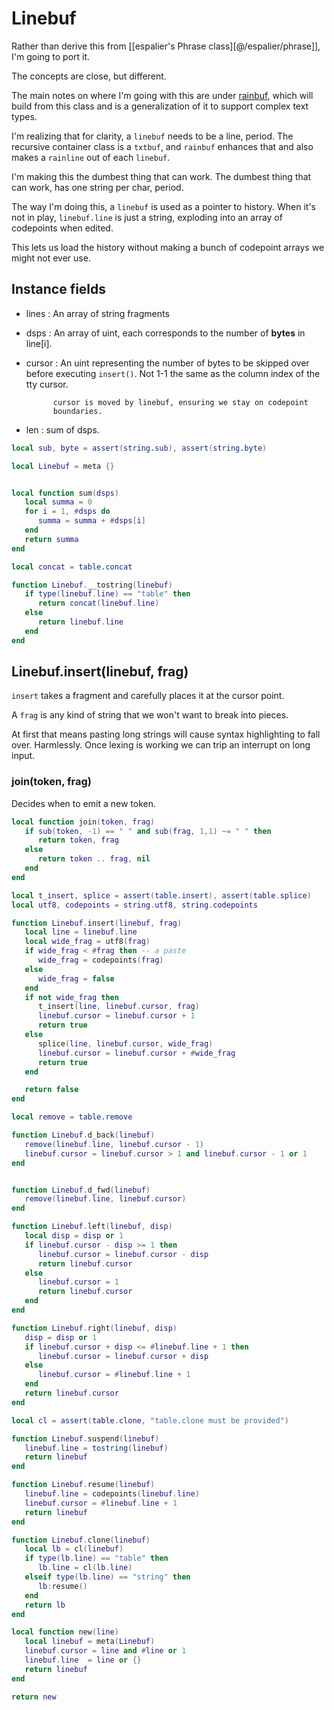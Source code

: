 # Linebuf


Rather than derive this from [[espalier's Phrase class][@/espalier/phrase]],
I'm going to port it.


The concepts are close, but different.


The main notes on where I'm going with this are under [rainbuf](rainbuf),
which will build from this class and is a generalization of it to support
complex text types.


I'm realizing that for clarity, a ``linebuf`` needs to be a line, period.  The
recursive container class is a ``txtbuf``, and ``rainbuf`` enhances that and
also makes a ``rainline`` out of each ``linebuf``.


I'm making this the dumbest thing that can work. The dumbest thing that can
work, has one string per char, period.


The way I'm doing this, a ``linebuf`` is used as a pointer to history.  When
it's not in play, ``linebuf.line`` is just a string, exploding into an array
of codepoints when edited.


This lets us load the history without making a bunch of codepoint arrays we
might not ever use.

## Instance fields

- lines :  An array of string fragments
- dsps  :  An array of uint, each corresponds to the number of **bytes**
          in line[i].


- cursor :  An uint representing the number of bytes to be skipped over
            before executing ``insert()``.  Not 1-1 the same as the column
            index of the tty cursor.


            cursor is moved by linebuf, ensuring we stay on codepoint
            boundaries.


- len  : sum of dsps.
```lua
local sub, byte = assert(string.sub), assert(string.byte)
```
```lua
local Linebuf = meta {}
```
```lua

local function sum(dsps)
   local summa = 0
   for i = 1, #dsps do
      summa = summa + #dsps[i]
   end
   return summa
end

local concat = table.concat

function Linebuf.__tostring(linebuf)
   if type(linebuf.line) == "table" then
      return concat(linebuf.line)
   else
      return linebuf.line
   end
end
```
## Linebuf.insert(linebuf, frag)

``insert`` takes a fragment and carefully places it at the cursor point.


A ``frag`` is any kind of string that we won't want to break into pieces.


At first that means pasting long strings will cause syntax highlighting to
fall over. Harmlessly.  Once lexing is working we can trip an interrupt on
long input.


### join(token, frag)

Decides when to emit a new token.

```lua
local function join(token, frag)
   if sub(token, -1) == " " and sub(frag, 1,1) ~= " " then
      return token, frag
   else
      return token .. frag, nil
   end
end

local t_insert, splice = assert(table.insert), assert(table.splice)
local utf8, codepoints = string.utf8, string.codepoints

function Linebuf.insert(linebuf, frag)
   local line = linebuf.line
   local wide_frag = utf8(frag)
   if wide_frag < #frag then -- a paste
      wide_frag = codepoints(frag)
   else
      wide_frag = false
   end
   if not wide_frag then
      t_insert(line, linebuf.cursor, frag)
      linebuf.cursor = linebuf.cursor + 1
      return true
   else
      splice(line, linebuf.cursor, wide_frag)
      linebuf.cursor = linebuf.cursor + #wide_frag
      return true
   end

   return false
end

local remove = table.remove

function Linebuf.d_back(linebuf)
   remove(linebuf.line, linebuf.cursor - 1)
   linebuf.cursor = linebuf.cursor > 1 and linebuf.cursor - 1 or 1
end


function Linebuf.d_fwd(linebuf)
   remove(linebuf.line, linebuf.cursor)
end

function Linebuf.left(linebuf, disp)
   local disp = disp or 1
   if linebuf.cursor - disp >= 1 then
      linebuf.cursor = linebuf.cursor - disp
      return linebuf.cursor
   else
      linebuf.cursor = 1
      return linebuf.cursor
   end
end

function Linebuf.right(linebuf, disp)
   disp = disp or 1
   if linebuf.cursor + disp <= #linebuf.line + 1 then
      linebuf.cursor = linebuf.cursor + disp
   else
      linebuf.cursor = #linebuf.line + 1
   end
   return linebuf.cursor
end
```
```lua
local cl = assert(table.clone, "table.clone must be provided")

function Linebuf.suspend(linebuf)
   linebuf.line = tostring(linebuf)
   return linebuf
end

function Linebuf.resume(linebuf)
   linebuf.line = codepoints(linebuf.line)
   linebuf.cursor = #linebuf.line + 1
   return linebuf
end
```
```lua
function Linebuf.clone(linebuf)
   local lb = cl(linebuf)
   if type(lb.line) == "table" then
      lb.line = cl(lb.line)
   elseif type(lb.line) == "string" then
      lb:resume()
   end
   return lb
end
```
```lua
local function new(line)
   local linebuf = meta(Linebuf)
   linebuf.cursor = line and #line or 1
   linebuf.line  = line or {}
   return linebuf
end
```
```lua
return new
```
